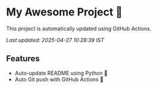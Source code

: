 # My Awesome Project 🚀

This project is automatically updated using GitHub Actions.

_Last updated: 2025-04-27 10:28:39 IST_

## Features
- Auto-update README using Python 🐍
- Auto Git push with GitHub Actions 🤖
